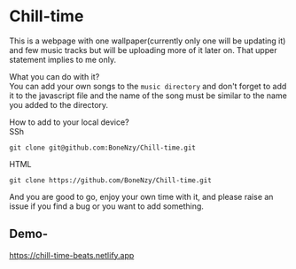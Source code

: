 # Chill-time

This is a webpage with one wallpaper(currently only one will be updating it) and few music tracks but will be uploading more of it later on.
That upper statement implies to me only.

What you can do with it?  
You can add your own songs to the `music directory` and don't forget to add it to the javascript file and the name of the song must be similar to the name you added to the directory.

How to add to your local device?  
SSh  
```
git clone git@github.com:BoneNzy/Chill-time.git
```  
HTML  
```
git clone https://github.com/BoneNzy/Chill-time.git
```  

And you are good to go, enjoy your own time with it, and please raise an issue if you find a bug or you want to add something.

## Demo-
https://chill-time-beats.netlify.app
